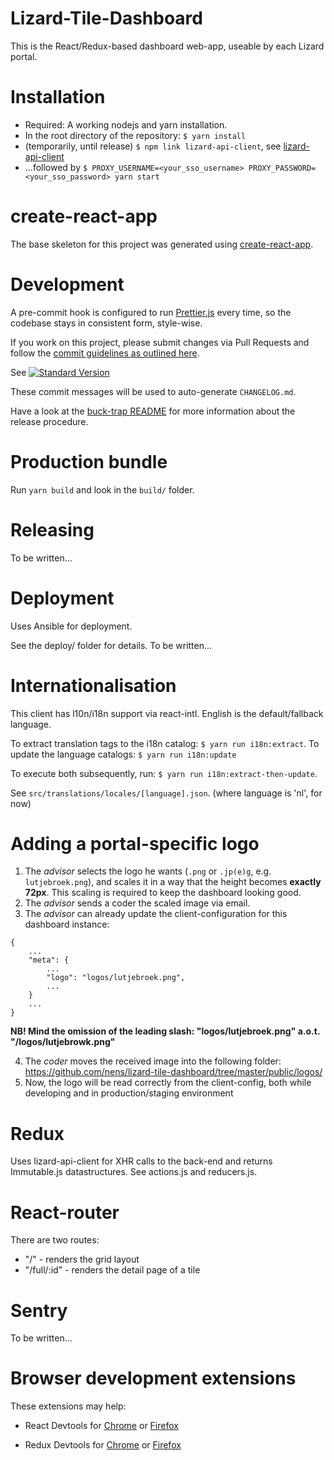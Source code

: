 Lizard-Tile-Dashboard
=====================

This is the React/Redux-based dashboard web-app, useable by each Lizard portal.


Installation
============

- Required: A working nodejs and yarn installation.
- In the root directory of the repository: `$ yarn install`
- (temporarily, until release) `$ npm link lizard-api-client`, see [lizard-api-client](https://github.com/nens/lizard-api-client)
- ...followed by `$ PROXY_USERNAME=<your_sso_username> PROXY_PASSWORD=<your_sso_password> yarn start`


create-react-app
================

The base skeleton for this project was generated using [create-react-app](https://github.com/facebookincubator/create-react-app).


Development
===========

A pre-commit hook is configured to run [Prettier.js](https://github.com/prettier/prettier) every time, so the codebase stays in consistent form, style-wise.

If you work on this project, please submit changes via Pull Requests and follow the [commit guidelines as outlined here](https://github.com/conventional-changelog/standard-version#commit-message-convention-at-a-glance).

See [![Standard Version](https://img.shields.io/badge/release-standard%20version-brightgreen.svg)](https://github.com/conventional-changelog/standard-version)

These commit messages will be used to auto-generate `CHANGELOG.md`.

Have a look at the [buck-trap README](https://github.com/nens/buck-trap/blob/master/README.md) for more information about the release procedure.


Production bundle
=================

Run `yarn build` and look in the `build/` folder.


Releasing
=========

To be written...


Deployment
==========

Uses Ansible for deployment.

See the deploy/ folder for details.
To be written...


Internationalisation
====================

This client has l10n/i18n support via react-intl.
English is the default/fallback language.

To extract translation tags to the i18n catalog: `$ yarn run i18n:extract`.
To update the language catalogs: `$ yarn run i18n:update`

To execute both subsequently, run: `$ yarn run i18n:extract-then-update`.

See `src/translations/locales/[language].json`. (where language is 'nl', for now)

Adding a portal-specific logo
=============================

1) The _advisor_ selects the logo he wants (```.png``` or ```.jp(e)g```, e.g. ```lutjebroek.png```), and scales it in a way that the height becomes **exactly 72px**. This scaling is required to keep the dashboard looking good.
2) The _advisor_ sends a coder the scaled image via email.
3) The _advisor_ can already update the client-configuration for this dashboard instance:
```
{
    ...
    "meta": {
        ...
        "logo": "logos/lutjebroek.png",
        ...
    }
    ...
}
```

**NB! Mind the omission of the leading slash: "logos/lutjebroek.png" a.o.t. "/logos/lutjebrowk.png"**

4) The _coder_ moves the received image into the following folder: https://github.com/nens/lizard-tile-dashboard/tree/master/public/logos/
5) Now, the logo will be read correctly from the client-config, both while developing and in production/staging environment


Redux
=====

Uses lizard-api-client for XHR calls to the back-end and returns Immutable.js datastructures.
See actions.js and reducers.js.


React-router
============

There are two routes:

- "/" - renders the grid layout
- "/full/:id" - renders the detail page of a tile


Sentry
======

To be written...


Browser development extensions
==============================

These extensions may help:

- React Devtools for [Chrome](https://chrome.google.com/webstore/detail/react-developer-tools/fmkadmapgofadopljbjfkapdkoienihi?hl=en) or [Firefox](https://addons.mozilla.org/en-US/firefox/addon/react-devtools/)

- Redux Devtools for [Chrome](https://chrome.google.com/webstore/detail/redux-devtools/lmhkpmbekcpmknklioeibfkpmmfibljd?hl=en) or [Firefox](https://addons.mozilla.org/en-Gb/firefox/addon/remotedev/)
